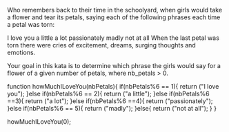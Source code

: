 Who remembers back to their time in the schoolyard, when girls would take a flower and tear its petals, saying each of the following phrases each time a petal was torn:

I love you
a little
a lot
passionately
madly
not at all
When the last petal was torn there were cries of excitement, dreams, surging thoughts and emotions.

Your goal in this kata is to determine which phrase the girls would say for a flower of a given number of petals, where nb_petals > 0.




function howMuchILoveYou(nbPetals){
  if(nbPetals%6 == 1){
    return ("I love you");
  }else if(nbPetals%6 == 2){
    return ("a little");
  }else if(nbPetals%6 ==3){
    return ("a lot");
  }else if(nbPetals%6 ==4){
    return ("passionately");
  }else if(nbPetals%6 == 5){
    return ("madly");
  }else{
    return ("not at all");
  }
}

howMuchILoveYou(0);
